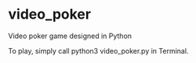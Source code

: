 # video_poker
Video poker game designed in Python

To play, simply call python3 video_poker.py in Terminal.
